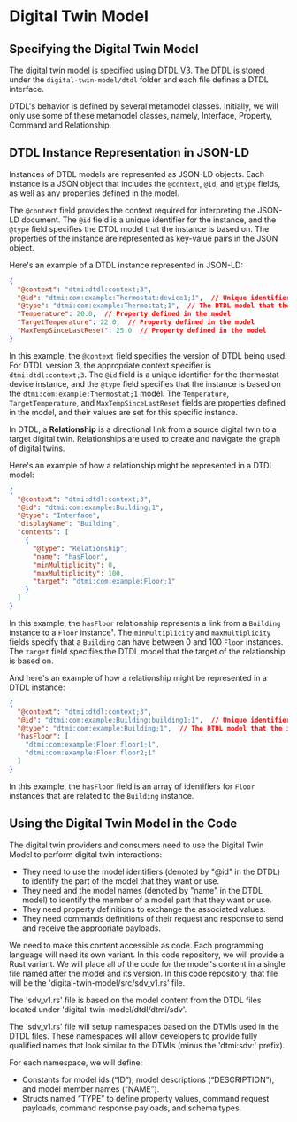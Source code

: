 # Digital Twin Model

## Specifying the Digital Twin Model

The digital twin model is specified using [DTDL V3](https://github.com/Azure/opendigitaltwins-dtdl/blob/master/DTDL/v3/DTDL.v3.md). The DTDL is stored under the `digital-twin-model/dtdl` folder and each file defines a DTDL interface.

DTDL's behavior is defined by several metamodel classes. Initially, we will only use some of these metamodel classes, namely, Interface, Property, Command and Relationship.

## DTDL Instance Representation in JSON-LD

Instances of DTDL models are represented as JSON-LD objects. Each instance is a JSON object that includes the `@context`, `@id`, and `@type` fields, as well as any properties defined in the model.

The `@context` field provides the context required for interpreting the JSON-LD document. The `@id` field is a unique identifier for the instance, and the `@type` field specifies the DTDL model that the instance is based on. The properties of the instance are represented as key-value pairs in the JSON object.

Here's an example of a DTDL instance represented in JSON-LD:

```json
{
  "@context": "dtmi:dtdl:context;3",
  "@id": "dtmi:com:example:Thermostat:device1;1",  // Unique identifier for the instance
  "@type": "dtmi:com:example:Thermostat;1",  // The DTDL model that the instance is based on
  "Temperature": 20.0,  // Property defined in the model
  "TargetTemperature": 22.0,  // Property defined in the model
  "MaxTempSinceLastReset": 25.0  // Property defined in the model
}
```

In this example, the `@context` field specifies the version of DTDL being used. For DTDL version 3, the appropriate context specifier is `dtmi:dtdl:context;3`. The `@id` field is a unique identifier for the thermostat device instance, and the `@type` field specifies that the instance is based on the `dtmi:com:example:Thermostat;1` model. The `Temperature`, `TargetTemperature`, and `MaxTempSinceLastReset` fields are properties defined in the model, and their values are set for this specific instance.

In DTDL, a **Relationship** is a directional link from a source digital twin to a target digital twin. Relationships are used to create and navigate the graph of digital twins.

Here's an example of how a relationship might be represented in a DTDL model:

```json
{
  "@context": "dtmi:dtdl:context;3",
  "@id": "dtmi:com:example:Building;1",
  "@type": "Interface",
  "displayName": "Building",
  "contents": [
    {
      "@type": "Relationship",
      "name": "hasFloor",
      "minMultiplicity": 0,
      "maxMultiplicity": 100,
      "target": "dtmi:com:example:Floor;1"
    }
  ]
}
```

In this example, the `hasFloor` relationship represents a link from a `Building` instance to a `Floor` instance¹. The `minMultiplicity` and `maxMultiplicity` fields specify that a `Building` can have between 0 and 100 `Floor` instances. The `target` field specifies the DTDL model that the target of the relationship is based on.

And here's an example of how a relationship might be represented in a DTDL instance:

```json
{
  "@context": "dtmi:dtdl:context;3",
  "@id": "dtmi:com:example:Building:building1;1",  // Unique identifier for the instance
  "@type": "dtmi:com:example:Building;1",  // The DTDL model that the instance is based on
  "hasFloor": [
    "dtmi:com:example:Floor:floor1;1",
    "dtmi:com:example:Floor:floor2;1"
  ]
}
```

In this example, the `hasFloor` field is an array of identifiers for `Floor` instances that are related to the `Building` instance.

## Using the Digital Twin Model in the Code

The digital twin providers and consumers need to use the Digital Twin Model to perform digital twin interactions:

- They need to use the model identifiers (denoted by "@id" in the DTDL) to identify the part of the model that they want or use.
- They need and the model names (denoted by "name" in the DTDL model) to identify the member of a model part that they want or use.
- They need property definitions to exchange the associated values.
- They need commands definitions of their request and response to send and receive the appropriate payloads.

We need to make this content accessible as code.  Each programming language will need its own variant.  In this code repository, we will
provide a Rust variant. We will place all of the code for the model's content in a single file named after the model and its version. In
this code repository, that file will be the 'digital-twin-model/src/sdv_v1.rs' file.

The 'sdv_v1.rs' file is based on the model content from the DTDL files located under 'digital-twin-model/dtdl/dtmi/sdv'.

The 'sdv_v1.rs' file will setup namespaces based on the DTMIs used in the DTDL files.  These namespaces will allow developers to provide fully
qualified names that look similar to the DTMIs (minus the 'dtmi:sdv:' prefix).

For each namespace, we will define:

- Constants for model ids (“ID”), model descriptions (“DESCRIPTION”), and model member names (“NAME”).
- Structs named “TYPE” to define property values, command request payloads, command response payloads, and schema types.
